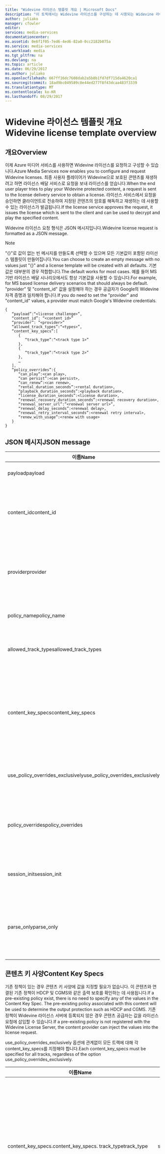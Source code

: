 ```yaml
---
title: "Widevine 라이선스 템플릿 개요 | Microsoft Docs"
description: "이 토픽에서는 Widevine 라이선스를 구성하는 데 사용되는 Widevine 라이선스 템플릿의 개요를 제공합니다."
author: juliako
manager: cfowler
editor: 
services: media-services
documentationcenter: 
ms.assetid: 0e6f1f05-7ed6-4ed6-82a0-0cc2182b075a
ms.service: media-services
ms.workload: media
ms.tgt_pltfrm: na
ms.devlang: na
ms.topic: article
ms.date: 06/29/2017
ms.author: juliako
ms.openlocfilehash: 667ff16dc7608dab2a5b8b1fd7df715da4620ca1
ms.sourcegitcommit: 18ad9bc049589c8e44ed277f8f43dcaa483f3339
ms.translationtype: MT
ms.contentlocale: ko-KR
ms.lasthandoff: 08/29/2017
---
```

# <a name="widevine-license-template-overview"></a><span data-ttu-id="1fcb0-103">Widevine 라이선스 템플릿 개요</span><span class="sxs-lookup"><span data-stu-id="1fcb0-103">Widevine license template overview</span></span>
## <a name="overview"></a><span data-ttu-id="1fcb0-104">개요</span><span class="sxs-lookup"><span data-stu-id="1fcb0-104">Overview</span></span>
<span data-ttu-id="1fcb0-105">이제 Azure 미디어 서비스를 사용하면 Widevine 라이선스를 요청하고 구성할 수 있습니다.</span><span class="sxs-lookup"><span data-stu-id="1fcb0-105">Azure Media Services now enables you to configure and request Widevine licenses.</span></span> <span data-ttu-id="1fcb0-106">최종 사용자 플레이어가 Widevine으로 보호된 콘텐츠를 재생하려고 하면 라이선스 배달 서비스로 요청을 보내 라이선스를 얻습니다.</span><span class="sxs-lookup"><span data-stu-id="1fcb0-106">When the end user player tries to play your Widevine protected content, a request is sent to the license delivery service to obtain a license.</span></span> <span data-ttu-id="1fcb0-107">라이선스 서비스에서 요청을 승인하면 클라이언트로 전송하여 지정된 콘텐츠의 암호를 해독하고 재생하는 데 사용할 수 있는 라이선스가 발급됩니다.</span><span class="sxs-lookup"><span data-stu-id="1fcb0-107">If the license service approves the request, it issues the license which is sent to the client and can be used to decrypt and play the specified content.</span></span>

<span data-ttu-id="1fcb0-108">Widevine 라이선스 요청 형식은 JSON 메시지입니다.</span><span class="sxs-lookup"><span data-stu-id="1fcb0-108">Widevine license request is formatted as a JSON message.</span></span>  

>[!NOTE]
> <span data-ttu-id="1fcb0-109">"{}"로 값이 없는 빈 메시지를 만들도록 선택할 수 있으며 모든 기본값이 포함된 라이선스 템플릿이 만들어집니다.</span><span class="sxs-lookup"><span data-stu-id="1fcb0-109">You can choose to create an empty message with no values just "{}" and a license template will be created with all defaults.</span></span> <span data-ttu-id="1fcb0-110">기본값은 대부분의 경우 적합합니다.</span><span class="sxs-lookup"><span data-stu-id="1fcb0-110">The default works for most cases.</span></span> <span data-ttu-id="1fcb0-111">예를 들어 MS 기반 라이선스 배달 시나리오에서도 항상 기본값을 사용할 수 있습니다.</span><span class="sxs-lookup"><span data-stu-id="1fcb0-111">For example, for MS based license delivery scenarios that should always be default.</span></span> <span data-ttu-id="1fcb0-112">"provider" 및 "content_id" 값을 설정해야 하는 경우 공급자가 Google의 Widevine 자격 증명과 일치해야 합니다.</span><span class="sxs-lookup"><span data-stu-id="1fcb0-112">If you do need to set the "provider" and "content_id" values, a provider must match Google's Widevine credentials.</span></span>

    {  
       “payload”:“<license challenge>”,
       “content_id”: “<content id>” 
       “provider”: ”<provider>”
       “allowed_track_types”:“<types>”,
       “content_key_specs”:[  
          {  
             “track_type”:“<track type 1>”
          },
          {  
             “track_type”:“<track type 2>”
          },
          …
       ],
       “policy_overrides”:{  
          “can_play”:<can play>,
          “can persist”:<can persist>,
          “can_renew”:<can renew>,
          “rental_duration_seconds”:<rental duration>,
          “playback_duration_seconds”:<playback duration>,
          “license_duration_seconds”:<license duration>,
          “renewal_recovery_duration_seconds”:<renewal recovery duration>,
          “renewal_server_url”:”<renewal server url>”,
          “renewal_delay_seconds”:<renewal delay>,
          “renewal_retry_interval_seconds”:<renewal retry interval>,
          “renew_with_usage”:<renew with usage>
       }
    }

## <a name="json-message"></a><span data-ttu-id="1fcb0-113">JSON 메시지</span><span class="sxs-lookup"><span data-stu-id="1fcb0-113">JSON message</span></span>
| <span data-ttu-id="1fcb0-114">이름</span><span class="sxs-lookup"><span data-stu-id="1fcb0-114">Name</span></span> | <span data-ttu-id="1fcb0-115">값</span><span class="sxs-lookup"><span data-stu-id="1fcb0-115">Value</span></span> | <span data-ttu-id="1fcb0-116">설명</span><span class="sxs-lookup"><span data-stu-id="1fcb0-116">Description</span></span> |
| --- | --- | --- |
| <span data-ttu-id="1fcb0-117">payload</span><span class="sxs-lookup"><span data-stu-id="1fcb0-117">payload</span></span> |<span data-ttu-id="1fcb0-118">Base64 인코딩된 문자열</span><span class="sxs-lookup"><span data-stu-id="1fcb0-118">Base64 encoded string</span></span> |<span data-ttu-id="1fcb0-119">클라이언트에서 보낸 라이선스 요청입니다.</span><span class="sxs-lookup"><span data-stu-id="1fcb0-119">The license request sent by a client.</span></span> |
| <span data-ttu-id="1fcb0-120">content_id</span><span class="sxs-lookup"><span data-stu-id="1fcb0-120">content_id</span></span> |<span data-ttu-id="1fcb0-121">Base64 인코딩된 문자열</span><span class="sxs-lookup"><span data-stu-id="1fcb0-121">Base64 encoded string</span></span> |<span data-ttu-id="1fcb0-122">각 content_key_specs.track_type에 대한 KeyId 및 콘텐츠 키를 파생시키는 데 사용되는 ID입니다.</span><span class="sxs-lookup"><span data-stu-id="1fcb0-122">Identifier used to derive KeyId(s) and Content Key(s) for each content_key_specs.track_type.</span></span> |
| <span data-ttu-id="1fcb0-123">provider</span><span class="sxs-lookup"><span data-stu-id="1fcb0-123">provider</span></span> |<span data-ttu-id="1fcb0-124">string</span><span class="sxs-lookup"><span data-stu-id="1fcb0-124">string</span></span> |<span data-ttu-id="1fcb0-125">콘텐츠 키 및 정책을 조회하는 데 사용합니다.</span><span class="sxs-lookup"><span data-stu-id="1fcb0-125">Used to look up content keys and policies.</span></span> <span data-ttu-id="1fcb0-126">MS 키 배달이 Widevine 라이선스 배달에 사용되는 경우 이 매개 변수는 무시됩니다.</span><span class="sxs-lookup"><span data-stu-id="1fcb0-126">If MS key delivery is used for Widevine license delivery, this parameter is ignored.</span></span> |
| <span data-ttu-id="1fcb0-127">policy_name</span><span class="sxs-lookup"><span data-stu-id="1fcb0-127">policy_name</span></span> |<span data-ttu-id="1fcb0-128">string</span><span class="sxs-lookup"><span data-stu-id="1fcb0-128">string</span></span> |<span data-ttu-id="1fcb0-129">이전에 등록된 정책의 이름입니다.</span><span class="sxs-lookup"><span data-stu-id="1fcb0-129">Name of a previously registered policy.</span></span> <span data-ttu-id="1fcb0-130">옵션</span><span class="sxs-lookup"><span data-stu-id="1fcb0-130">Optional</span></span> |
| <span data-ttu-id="1fcb0-131">allowed_track_types</span><span class="sxs-lookup"><span data-stu-id="1fcb0-131">allowed_track_types</span></span> |<span data-ttu-id="1fcb0-132">enum</span><span class="sxs-lookup"><span data-stu-id="1fcb0-132">enum</span></span> |<span data-ttu-id="1fcb0-133">SD_ONLY 또는 SD_HD.</span><span class="sxs-lookup"><span data-stu-id="1fcb0-133">SD_ONLY or SD_HD.</span></span> <span data-ttu-id="1fcb0-134">라이선스에 포함할 콘텐츠 키를 제어합니다.</span><span class="sxs-lookup"><span data-stu-id="1fcb0-134">Controls which content keys should be included in a license</span></span> |
| <span data-ttu-id="1fcb0-135">content_key_specs</span><span class="sxs-lookup"><span data-stu-id="1fcb0-135">content_key_specs</span></span> |<span data-ttu-id="1fcb0-136">JSON 구조 배열. 아래 **콘텐츠 키 사양** 참조</span><span class="sxs-lookup"><span data-stu-id="1fcb0-136">array of JSON structures, see **Content Key Specs** below</span></span> |<span data-ttu-id="1fcb0-137">반환할 콘텐츠 키에 대한 보다 세분화된 제어.</span><span class="sxs-lookup"><span data-stu-id="1fcb0-137">A finer grained control on what content keys to return.</span></span> <span data-ttu-id="1fcb0-138">자세한 내용은 아래 콘텐츠 키 사양을 참조하세요.</span><span class="sxs-lookup"><span data-stu-id="1fcb0-138">See Content Key Spec below for details.</span></span>  <span data-ttu-id="1fcb0-139">Allowed_track_types 및 content_key_specs 중 하나만 지정할 수 있습니다.</span><span class="sxs-lookup"><span data-stu-id="1fcb0-139">Only one of allowed_track_types and content_key_specs can be specified.</span></span> |
| <span data-ttu-id="1fcb0-140">use_policy_overrides_exclusively</span><span class="sxs-lookup"><span data-stu-id="1fcb0-140">use_policy_overrides_exclusively</span></span> |<span data-ttu-id="1fcb0-141">boolean.</span><span class="sxs-lookup"><span data-stu-id="1fcb0-141">boolean.</span></span> <span data-ttu-id="1fcb0-142">true 또는 false</span><span class="sxs-lookup"><span data-stu-id="1fcb0-142">true or false</span></span> |<span data-ttu-id="1fcb0-143">policy_overrides로 지정된 정책 특성을 사용하고 이전에 저장된 모든 정책은 생략합니다.</span><span class="sxs-lookup"><span data-stu-id="1fcb0-143">Use policy attributes specified by policy_overrides and omit all previously stored policy.</span></span> |
| <span data-ttu-id="1fcb0-144">policy_overrides</span><span class="sxs-lookup"><span data-stu-id="1fcb0-144">policy_overrides</span></span> |<span data-ttu-id="1fcb0-145">JSON 구조. 아래 **정책 재정의** 참조</span><span class="sxs-lookup"><span data-stu-id="1fcb0-145">JSON structure, see **Policy Overrides** below</span></span> |<span data-ttu-id="1fcb0-146">이 라이선스에 대한 정책 설정입니다.</span><span class="sxs-lookup"><span data-stu-id="1fcb0-146">Policy settings for this license.</span></span>  <span data-ttu-id="1fcb0-147">이 자산에 미리 정의된 정책이 있는 경우 이러한 지정된 값이 사용됩니다.</span><span class="sxs-lookup"><span data-stu-id="1fcb0-147">In the event this asset has a pre-defined policy, these specified values will be used.</span></span> |
| <span data-ttu-id="1fcb0-148">session_init</span><span class="sxs-lookup"><span data-stu-id="1fcb0-148">session_init</span></span> |<span data-ttu-id="1fcb0-149">JSON 구조. 아래 **세션 초기화** 참조</span><span class="sxs-lookup"><span data-stu-id="1fcb0-149">JSON structure, see **Session Initialization** below</span></span> |<span data-ttu-id="1fcb0-150">라이선스에 전달되는 선택적 데이터입니다.</span><span class="sxs-lookup"><span data-stu-id="1fcb0-150">Optional data passed to license.</span></span> |
| <span data-ttu-id="1fcb0-151">parse_only</span><span class="sxs-lookup"><span data-stu-id="1fcb0-151">parse_only</span></span> |<span data-ttu-id="1fcb0-152">boolean.</span><span class="sxs-lookup"><span data-stu-id="1fcb0-152">boolean.</span></span> <span data-ttu-id="1fcb0-153">true 또는 false</span><span class="sxs-lookup"><span data-stu-id="1fcb0-153">true or false</span></span> |<span data-ttu-id="1fcb0-154">라이선스 요청이 구문 분석되지만 라이선스는 발급되지 않습니다.</span><span class="sxs-lookup"><span data-stu-id="1fcb0-154">The license request is parsed but no license is issued.</span></span> <span data-ttu-id="1fcb0-155">그러나 라이선스 요청을 구성하는 값은 응답에 반환됩니다.</span><span class="sxs-lookup"><span data-stu-id="1fcb0-155">However, values form the license request are returned in the response.</span></span> |

## <a name="content-key-specs"></a><span data-ttu-id="1fcb0-156">콘텐츠 키 사양</span><span class="sxs-lookup"><span data-stu-id="1fcb0-156">Content Key Specs</span></span>
<span data-ttu-id="1fcb0-157">기존 정책이 있는 경우 콘텐츠 키 사양에 값을 지정할 필요가 없습니다.  이 콘텐츠와 연결된 기존 정책이 HDCP 및 CGMS와 같은 출력 보호를 확인하는 데 사용됩니다.</span><span class="sxs-lookup"><span data-stu-id="1fcb0-157">If a pre-existing policy exist, there is no need to specify any of the values in the Content Key Spec.  The pre-existing policy associated with this content will be used to determine the output protection such as HDCP and CGMS.</span></span>  <span data-ttu-id="1fcb0-158">기존 정책이 Widevine 라이선스 서버에 등록되지 않은 경우 콘텐츠 공급자는 값을 라이선스 요청에 삽입할 수 있습니다.</span><span class="sxs-lookup"><span data-stu-id="1fcb0-158">If a pre-existing policy is not registered with the Widevine License Server, the content provider can inject the values into the license request.</span></span>   

<span data-ttu-id="1fcb0-159">use_policy_overrides_exclusively 옵션에 관계없이 모든 트랙에 대해 각 content_key_specs를 지정해야 합니다.</span><span class="sxs-lookup"><span data-stu-id="1fcb0-159">Each content_key_specs must be specified for all tracks, regardless of the option use_policy_overrides_exclusively.</span></span> 

| <span data-ttu-id="1fcb0-160">이름</span><span class="sxs-lookup"><span data-stu-id="1fcb0-160">Name</span></span> | <span data-ttu-id="1fcb0-161">값</span><span class="sxs-lookup"><span data-stu-id="1fcb0-161">Value</span></span> | <span data-ttu-id="1fcb0-162">설명</span><span class="sxs-lookup"><span data-stu-id="1fcb0-162">Description</span></span> |
| --- | --- | --- |
| <span data-ttu-id="1fcb0-163">content_key_specs.</span><span class="sxs-lookup"><span data-stu-id="1fcb0-163">content_key_specs.</span></span> <span data-ttu-id="1fcb0-164">track_type</span><span class="sxs-lookup"><span data-stu-id="1fcb0-164">track_type</span></span> |<span data-ttu-id="1fcb0-165">string</span><span class="sxs-lookup"><span data-stu-id="1fcb0-165">string</span></span> |<span data-ttu-id="1fcb0-166">트랙 유형 이름입니다.</span><span class="sxs-lookup"><span data-stu-id="1fcb0-166">A track type name.</span></span> <span data-ttu-id="1fcb0-167">라이선스 요청에 Content_key_specs를 지정한 경우 모든 트랙 유형을 명시적으로 지정해야 합니다.</span><span class="sxs-lookup"><span data-stu-id="1fcb0-167">If content_key_specs is specified in the license request, make sure to specify all track types explicitly.</span></span> <span data-ttu-id="1fcb0-168">이렇게 하지 않으면 이전 10초 재생에 실패합니다.</span><span class="sxs-lookup"><span data-stu-id="1fcb0-168">Failure to do so will result in failure to playback past 10 seconds.</span></span> |
| <span data-ttu-id="1fcb0-169">content_key_specs</span><span class="sxs-lookup"><span data-stu-id="1fcb0-169">content_key_specs</span></span>  <br/> <span data-ttu-id="1fcb0-170">security_level</span><span class="sxs-lookup"><span data-stu-id="1fcb0-170">security_level</span></span> |<span data-ttu-id="1fcb0-171">uint32</span><span class="sxs-lookup"><span data-stu-id="1fcb0-171">uint32</span></span> |<span data-ttu-id="1fcb0-172">재생에 대한 클라이언트 견고성 요구 사항을 정의합니다.</span><span class="sxs-lookup"><span data-stu-id="1fcb0-172">Defines client robustness requirements for playback.</span></span> <br/> <span data-ttu-id="1fcb0-173">1 - 소프트웨어 기반 화이트 박스 암호화가 필요합니다.</span><span class="sxs-lookup"><span data-stu-id="1fcb0-173">1 - Software-based whitebox crypto is required.</span></span> <br/> <span data-ttu-id="1fcb0-174">2 - 소프트웨어 암호화 및 난독 처리된 디코더가 필요합니다.</span><span class="sxs-lookup"><span data-stu-id="1fcb0-174">2 - Software crypto and an obfuscated decoder is required.</span></span> <br/> <span data-ttu-id="1fcb0-175">3 - 하드웨어 기반의 신뢰할 수 있는 실행 환경에서 키 자료 및 암호화 작업을 수행해야 합니다.</span><span class="sxs-lookup"><span data-stu-id="1fcb0-175">3 - The key material and crypto operations must be performed within a hardware backed trusted execution environment.</span></span> <br/> <span data-ttu-id="1fcb0-176">4 - 하드웨어 기반의 신뢰할 수 있는 실행 환경에서 콘텐츠의 암호화 및 디코딩을 수행해야 합니다.</span><span class="sxs-lookup"><span data-stu-id="1fcb0-176">4 - The crypto and decoding of content must be performed within a hardware backed trusted execution environment.</span></span>  <br/> <span data-ttu-id="1fcb0-177">5 - 하드웨어 기반의 신뢰할 수 있는 실행 환경에서 미디어의 암호화, 디코딩 및 모든 처리(압축 및 압축 해제)를 수행해야 합니다.</span><span class="sxs-lookup"><span data-stu-id="1fcb0-177">5 - The crypto, decoding and all handling of the media (compressed and uncompressed) must be handled within a hardware backed trusted execution environment.</span></span> |
| <span data-ttu-id="1fcb0-178">content_key_specs</span><span class="sxs-lookup"><span data-stu-id="1fcb0-178">content_key_specs</span></span> <br/> <span data-ttu-id="1fcb0-179">required_output_protection.hdc</span><span class="sxs-lookup"><span data-stu-id="1fcb0-179">required_output_protection.hdc</span></span> |<span data-ttu-id="1fcb0-180">string - HDCP_NONE, HDCP_V1, HDCP_V2 중 하나</span><span class="sxs-lookup"><span data-stu-id="1fcb0-180">string - one of: HDCP_NONE, HDCP_V1, HDCP_V2</span></span> |<span data-ttu-id="1fcb0-181">HDCP가 필요한지 여부를 나타냅니다.</span><span class="sxs-lookup"><span data-stu-id="1fcb0-181">Indicates whether HDCP is require</span></span> |
| <span data-ttu-id="1fcb0-182">content_key_specs</span><span class="sxs-lookup"><span data-stu-id="1fcb0-182">content_key_specs</span></span> <br/><span data-ttu-id="1fcb0-183">key</span><span class="sxs-lookup"><span data-stu-id="1fcb0-183">key</span></span> |<span data-ttu-id="1fcb0-184">Base64 </span><span class="sxs-lookup"><span data-stu-id="1fcb0-184">Base64</span></span> <br/><span data-ttu-id="1fcb0-185">인코딩된 문자열</span><span class="sxs-lookup"><span data-stu-id="1fcb0-185">encoded string</span></span> |<span data-ttu-id="1fcb0-186">이 트랙에 사용할 콘텐츠 키입니다. 지정된 경우 track_type 또는 key_id가 필요합니다.</span><span class="sxs-lookup"><span data-stu-id="1fcb0-186">Content key to use for this track. If specified, the track_type or key_id is required.</span></span>  <span data-ttu-id="1fcb0-187">이 옵션을 사용하면 Widevine 라이선스 서버에서 키를 생성하거나 조회하도록 하지 않고, 콘텐츠 공급자가 이 트랙에 대한 콘텐츠 키를 삽입할 수 있습니다.</span><span class="sxs-lookup"><span data-stu-id="1fcb0-187">This option allows the content provider to inject the content key for this track instead of letting Widevine license server generate or lookup a key.</span></span> |
| <span data-ttu-id="1fcb0-188">content_key_specs.key_id</span><span class="sxs-lookup"><span data-stu-id="1fcb0-188">content_key_specs.key_id</span></span> |<span data-ttu-id="1fcb0-189">Base64 인코딩된 문자열 binary, 16바이트</span><span class="sxs-lookup"><span data-stu-id="1fcb0-189">Base64 encoded string  binary, 16 bytes</span></span> |<span data-ttu-id="1fcb0-190">키의 고유 식별자.</span><span class="sxs-lookup"><span data-stu-id="1fcb0-190">Unique identifier for the key.</span></span> |

## <a name="policy-overrides"></a><span data-ttu-id="1fcb0-191">정책 재정의</span><span class="sxs-lookup"><span data-stu-id="1fcb0-191">Policy Overrides</span></span>
| <span data-ttu-id="1fcb0-192">이름</span><span class="sxs-lookup"><span data-stu-id="1fcb0-192">Name</span></span> | <span data-ttu-id="1fcb0-193">값</span><span class="sxs-lookup"><span data-stu-id="1fcb0-193">Value</span></span> | <span data-ttu-id="1fcb0-194">설명</span><span class="sxs-lookup"><span data-stu-id="1fcb0-194">Description</span></span> |
| --- | --- | --- |
| <span data-ttu-id="1fcb0-195">policy_overrides.</span><span class="sxs-lookup"><span data-stu-id="1fcb0-195">policy_overrides.</span></span> <span data-ttu-id="1fcb0-196">can_play</span><span class="sxs-lookup"><span data-stu-id="1fcb0-196">can_play</span></span> |<span data-ttu-id="1fcb0-197">boolean.</span><span class="sxs-lookup"><span data-stu-id="1fcb0-197">boolean.</span></span> <span data-ttu-id="1fcb0-198">true 또는 false</span><span class="sxs-lookup"><span data-stu-id="1fcb0-198">true or false</span></span> |<span data-ttu-id="1fcb0-199">콘텐츠의 재생이 허용됨을 나타냅니다.</span><span class="sxs-lookup"><span data-stu-id="1fcb0-199">Indicates that playback of the content is allowed.</span></span> <span data-ttu-id="1fcb0-200">기본값은 false입니다.</span><span class="sxs-lookup"><span data-stu-id="1fcb0-200">Default is false.</span></span> |
| <span data-ttu-id="1fcb0-201">policy_overrides.</span><span class="sxs-lookup"><span data-stu-id="1fcb0-201">policy_overrides.</span></span> <span data-ttu-id="1fcb0-202">can_persist</span><span class="sxs-lookup"><span data-stu-id="1fcb0-202">can_persist</span></span> |<span data-ttu-id="1fcb0-203">boolean.</span><span class="sxs-lookup"><span data-stu-id="1fcb0-203">boolean.</span></span> <span data-ttu-id="1fcb0-204">true 또는 false</span><span class="sxs-lookup"><span data-stu-id="1fcb0-204">true or false</span></span> |<span data-ttu-id="1fcb0-205">라이선스를 오프라인 용도로 비휘발성 저장소에 유지할 수 있음을 나타냅니다.</span><span class="sxs-lookup"><span data-stu-id="1fcb0-205">Indicates that the license may be persisted to non-volatile storage for offline use.</span></span> <span data-ttu-id="1fcb0-206">기본값은 false입니다.</span><span class="sxs-lookup"><span data-stu-id="1fcb0-206">Default is false.</span></span> |
| <span data-ttu-id="1fcb0-207">policy_overrides.</span><span class="sxs-lookup"><span data-stu-id="1fcb0-207">policy_overrides.</span></span> <span data-ttu-id="1fcb0-208">can_renew</span><span class="sxs-lookup"><span data-stu-id="1fcb0-208">can_renew</span></span> |<span data-ttu-id="1fcb0-209">boolean. true 또는 false</span><span class="sxs-lookup"><span data-stu-id="1fcb0-209">boolean true or false</span></span> |<span data-ttu-id="1fcb0-210">이 라이선스의 갱신이 허용됨을 나타냅니다.</span><span class="sxs-lookup"><span data-stu-id="1fcb0-210">Indicates that renewal of this license is allowed.</span></span> <span data-ttu-id="1fcb0-211">true이면 라이선스의 기간을 하트비트로 확장할 수 있습니다.</span><span class="sxs-lookup"><span data-stu-id="1fcb0-211">If true, the duration of the license can be extended by heartbeat.</span></span> <span data-ttu-id="1fcb0-212">기본값은 false입니다.</span><span class="sxs-lookup"><span data-stu-id="1fcb0-212">Default is false.</span></span> |
| <span data-ttu-id="1fcb0-213">policy_overrides.</span><span class="sxs-lookup"><span data-stu-id="1fcb0-213">policy_overrides.</span></span> <span data-ttu-id="1fcb0-214">license_duration_seconds</span><span class="sxs-lookup"><span data-stu-id="1fcb0-214">license_duration_seconds</span></span> |<span data-ttu-id="1fcb0-215">int64</span><span class="sxs-lookup"><span data-stu-id="1fcb0-215">int64</span></span> |<span data-ttu-id="1fcb0-216">이 특정 라이선스에 대한 기간을 나타냅니다.</span><span class="sxs-lookup"><span data-stu-id="1fcb0-216">Indicates the time window for this specific license.</span></span> <span data-ttu-id="1fcb0-217">값 0은 기간에 제한이 없음을 나타냅니다.</span><span class="sxs-lookup"><span data-stu-id="1fcb0-217">A value of 0 indicates that there is no limit to the duration.</span></span> <span data-ttu-id="1fcb0-218">기본값은 0입니다.</span><span class="sxs-lookup"><span data-stu-id="1fcb0-218">Default is 0.</span></span> |
| <span data-ttu-id="1fcb0-219">policy_overrides.</span><span class="sxs-lookup"><span data-stu-id="1fcb0-219">policy_overrides.</span></span> <span data-ttu-id="1fcb0-220">rental_duration_seconds</span><span class="sxs-lookup"><span data-stu-id="1fcb0-220">rental_duration_seconds</span></span> |<span data-ttu-id="1fcb0-221">int64</span><span class="sxs-lookup"><span data-stu-id="1fcb0-221">int64</span></span> |<span data-ttu-id="1fcb0-222">재생이 허용되는 동안 기간을 나타냅니다.</span><span class="sxs-lookup"><span data-stu-id="1fcb0-222">Indicates the time window while playback is permitted.</span></span> <span data-ttu-id="1fcb0-223">값 0은 기간에 제한이 없음을 나타냅니다.</span><span class="sxs-lookup"><span data-stu-id="1fcb0-223">A value of 0 indicates that there is no limit to the duration.</span></span> <span data-ttu-id="1fcb0-224">기본값은 0입니다.</span><span class="sxs-lookup"><span data-stu-id="1fcb0-224">Default is 0.</span></span> |
| <span data-ttu-id="1fcb0-225">policy_overrides.</span><span class="sxs-lookup"><span data-stu-id="1fcb0-225">policy_overrides.</span></span> <span data-ttu-id="1fcb0-226">playback_duration_seconds</span><span class="sxs-lookup"><span data-stu-id="1fcb0-226">playback_duration_seconds</span></span> |<span data-ttu-id="1fcb0-227">int64</span><span class="sxs-lookup"><span data-stu-id="1fcb0-227">int64</span></span> |<span data-ttu-id="1fcb0-228">라이선스 기간 내에서 재생이 시작된 후 표시 기간입니다.</span><span class="sxs-lookup"><span data-stu-id="1fcb0-228">The viewing window of time once playback starts within the license duration.</span></span> <span data-ttu-id="1fcb0-229">값 0은 기간에 제한이 없음을 나타냅니다.</span><span class="sxs-lookup"><span data-stu-id="1fcb0-229">A value of 0 indicates that there is no limit to the duration.</span></span> <span data-ttu-id="1fcb0-230">기본값은 0입니다.</span><span class="sxs-lookup"><span data-stu-id="1fcb0-230">Default is 0.</span></span> |
| <span data-ttu-id="1fcb0-231">policy_overrides.</span><span class="sxs-lookup"><span data-stu-id="1fcb0-231">policy_overrides.</span></span> <span data-ttu-id="1fcb0-232">renewal_server_url</span><span class="sxs-lookup"><span data-stu-id="1fcb0-232">renewal_server_url</span></span> |<span data-ttu-id="1fcb0-233">string</span><span class="sxs-lookup"><span data-stu-id="1fcb0-233">string</span></span> |<span data-ttu-id="1fcb0-234">이 라이선스에 대한 모든 하트비트(갱신) 요청은 지정된 URL로 전달됩니다.</span><span class="sxs-lookup"><span data-stu-id="1fcb0-234">All heartbeat (renewal) requests for this license shall be directed to the specified URL.</span></span> <span data-ttu-id="1fcb0-235">이 필드는 can_renew가 true인 경우에만 사용할 수 있습니다.</span><span class="sxs-lookup"><span data-stu-id="1fcb0-235">This field is only used if can_renew is true.</span></span> |
| <span data-ttu-id="1fcb0-236">policy_overrides.</span><span class="sxs-lookup"><span data-stu-id="1fcb0-236">policy_overrides.</span></span> <span data-ttu-id="1fcb0-237">renewal_delay_seconds</span><span class="sxs-lookup"><span data-stu-id="1fcb0-237">renewal_delay_seconds</span></span> |<span data-ttu-id="1fcb0-238">int64</span><span class="sxs-lookup"><span data-stu-id="1fcb0-238">int64</span></span> |<span data-ttu-id="1fcb0-239">license_start_time 이후, 처음으로 갱신을 시도할 때까지 시간(초)입니다.</span><span class="sxs-lookup"><span data-stu-id="1fcb0-239">How many seconds after license_start_time, before renewal is first attempted.</span></span> <span data-ttu-id="1fcb0-240">이 필드는 can_renew가 true인 경우에만 사용할 수 있습니다.</span><span class="sxs-lookup"><span data-stu-id="1fcb0-240">This field is only used if can_renew is true.</span></span> <span data-ttu-id="1fcb0-241">기본값은 0입니다.</span><span class="sxs-lookup"><span data-stu-id="1fcb0-241">Default is 0</span></span> |
| <span data-ttu-id="1fcb0-242">policy_overrides.</span><span class="sxs-lookup"><span data-stu-id="1fcb0-242">policy_overrides.</span></span> <span data-ttu-id="1fcb0-243">renewal_retry_interval_seconds</span><span class="sxs-lookup"><span data-stu-id="1fcb0-243">renewal_retry_interval_seconds</span></span> |<span data-ttu-id="1fcb0-244">int64</span><span class="sxs-lookup"><span data-stu-id="1fcb0-244">int64</span></span> |<span data-ttu-id="1fcb0-245">실패 시 후속 라이선스 갱신 요청 간 지연 시간(초)을 지정합니다.</span><span class="sxs-lookup"><span data-stu-id="1fcb0-245">Specifies the delay in seconds between subsequent license renewal requests, in case of failure.</span></span> <span data-ttu-id="1fcb0-246">이 필드는 can_renew가 true인 경우에만 사용할 수 있습니다.</span><span class="sxs-lookup"><span data-stu-id="1fcb0-246">This field is only used if can_renew is true.</span></span> |
| <span data-ttu-id="1fcb0-247">policy_overrides.</span><span class="sxs-lookup"><span data-stu-id="1fcb0-247">policy_overrides.</span></span> <span data-ttu-id="1fcb0-248">renewal_recovery_duration_seconds</span><span class="sxs-lookup"><span data-stu-id="1fcb0-248">renewal_recovery_duration_seconds</span></span> |<span data-ttu-id="1fcb0-249">int64</span><span class="sxs-lookup"><span data-stu-id="1fcb0-249">int64</span></span> |<span data-ttu-id="1fcb0-250">갱신을 시도하는 동안 재생을 진행하도록 허용되었으나 라이선스 서버와 백 엔드 문제로 인해 재생이 실패한 기간입니다.</span><span class="sxs-lookup"><span data-stu-id="1fcb0-250">The window of time, in which playback is allowed to continue while renewal is attempted, yet unsuccessful due to backend problems with the license server.</span></span> <span data-ttu-id="1fcb0-251">값 0은 기간에 제한이 없음을 나타냅니다.</span><span class="sxs-lookup"><span data-stu-id="1fcb0-251">A value of 0 indicates that there is no limit to the duration.</span></span> <span data-ttu-id="1fcb0-252">이 필드는 can_renew가 true인 경우에만 사용할 수 있습니다.</span><span class="sxs-lookup"><span data-stu-id="1fcb0-252">This field is only used if can_renew is true.</span></span> |
| <span data-ttu-id="1fcb0-253">policy_overrides.</span><span class="sxs-lookup"><span data-stu-id="1fcb0-253">policy_overrides.</span></span> <span data-ttu-id="1fcb0-254">renew_with_usage</span><span class="sxs-lookup"><span data-stu-id="1fcb0-254">renew_with_usage</span></span> |<span data-ttu-id="1fcb0-255">boolean. true 또는 false</span><span class="sxs-lookup"><span data-stu-id="1fcb0-255">boolean true or false</span></span> |<span data-ttu-id="1fcb0-256">사용이 시작된 경우 갱신을 위해 라이선스가 전송되어야 함을 나타냅니다.</span><span class="sxs-lookup"><span data-stu-id="1fcb0-256">Indicates that the license shall be sent for renewal when usage is started.</span></span> <span data-ttu-id="1fcb0-257">이 필드는 can_renew가 true인 경우에만 사용할 수 있습니다.</span><span class="sxs-lookup"><span data-stu-id="1fcb0-257">This field is only used if can_renew is true.</span></span> |

## <a name="session-initialization"></a><span data-ttu-id="1fcb0-258">세션 초기화</span><span class="sxs-lookup"><span data-stu-id="1fcb0-258">Session Initialization</span></span>
| <span data-ttu-id="1fcb0-259">이름</span><span class="sxs-lookup"><span data-stu-id="1fcb0-259">Name</span></span> | <span data-ttu-id="1fcb0-260">값</span><span class="sxs-lookup"><span data-stu-id="1fcb0-260">Value</span></span> | <span data-ttu-id="1fcb0-261">설명</span><span class="sxs-lookup"><span data-stu-id="1fcb0-261">Description</span></span> |
| --- | --- | --- |
| <span data-ttu-id="1fcb0-262">provider_session_token</span><span class="sxs-lookup"><span data-stu-id="1fcb0-262">provider_session_token</span></span> |<span data-ttu-id="1fcb0-263">Base64 인코딩된 문자열</span><span class="sxs-lookup"><span data-stu-id="1fcb0-263">Base64 encoded string</span></span> |<span data-ttu-id="1fcb0-264">이 세션 토큰은 라이선스에 다시 전달되고 후속 갱신에 존재합니다.</span><span class="sxs-lookup"><span data-stu-id="1fcb0-264">This session token is passed back in the license and will exist in subsequent renewals.</span></span>  <span data-ttu-id="1fcb0-265">세션 토큰은 세션 이후에는 유지되지 않습니다.</span><span class="sxs-lookup"><span data-stu-id="1fcb0-265">The session token will not persist beyond sessions.</span></span> |
| <span data-ttu-id="1fcb0-266">provider_client_token</span><span class="sxs-lookup"><span data-stu-id="1fcb0-266">provider_client_token</span></span> |<span data-ttu-id="1fcb0-267">Base64 인코딩된 문자열</span><span class="sxs-lookup"><span data-stu-id="1fcb0-267">Base64 encoded string</span></span> |<span data-ttu-id="1fcb0-268">라이선스 응답으로 다시 보낼 클라이언트 토큰입니다.</span><span class="sxs-lookup"><span data-stu-id="1fcb0-268">Client token to send back in the license response.</span></span>  <span data-ttu-id="1fcb0-269">클라이언트 요청에 클라이언트 토큰이 포함된 경우 이 값은 무시됩니다.</span><span class="sxs-lookup"><span data-stu-id="1fcb0-269">If the license request contains a client token, this value is ignored.</span></span> <span data-ttu-id="1fcb0-270">클라이언트 토큰은 라이선스 세션 이후에 유지됩니다.</span><span class="sxs-lookup"><span data-stu-id="1fcb0-270">The client token will persist beyond license sessions.</span></span> |
| <span data-ttu-id="1fcb0-271">override_provider_client_token</span><span class="sxs-lookup"><span data-stu-id="1fcb0-271">override_provider_client_token</span></span> |<span data-ttu-id="1fcb0-272">boolean.</span><span class="sxs-lookup"><span data-stu-id="1fcb0-272">boolean.</span></span> <span data-ttu-id="1fcb0-273">true 또는 false</span><span class="sxs-lookup"><span data-stu-id="1fcb0-273">true or false</span></span> |<span data-ttu-id="1fcb0-274">false이고 라이선스 요청에 클라이언트 토큰이 포함된 경우 이 구조에 클라이언트 토큰이 지정된 경우에도 요청의 토큰을 사용합니다.</span><span class="sxs-lookup"><span data-stu-id="1fcb0-274">If false and the license request contains a client token, use the token from the request even if a client token was specified in this structure.</span></span>  <span data-ttu-id="1fcb0-275">true이면 항상 이 구조에 지정된 토큰을 사용합니다.</span><span class="sxs-lookup"><span data-stu-id="1fcb0-275">If true, always use the token specified in this structure.</span></span> |

## <a name="configure-your-widevine-licenses-using-net-types"></a><span data-ttu-id="1fcb0-276">.NET 형식을 사용하여 Widevine 라이선스 구성</span><span class="sxs-lookup"><span data-stu-id="1fcb0-276">Configure your Widevine licenses using .NET types</span></span>
<span data-ttu-id="1fcb0-277">미디어 서비스는 Widevine 라이선스를 구성할 수 있는 .NET API를 제공합니다.</span><span class="sxs-lookup"><span data-stu-id="1fcb0-277">Media Services provides .NET APIs that let you configure your Widevine licenses.</span></span> 

### <a name="classes-as-defined-in-the-media-services-net-sdk"></a><span data-ttu-id="1fcb0-278">미디어 서비스 .NET SDK에 정의된 클래스</span><span class="sxs-lookup"><span data-stu-id="1fcb0-278">Classes as defined in the Media Services .NET SDK</span></span>
<span data-ttu-id="1fcb0-279">이러한 형식에 대한 정의는 다음과 같습니다.</span><span class="sxs-lookup"><span data-stu-id="1fcb0-279">The following are the definitions of these types.</span></span>

    public class WidevineMessage
    {
        public WidevineMessage();

        [JsonProperty(NullValueHandling = NullValueHandling.Ignore)]
        public AllowedTrackTypes? allowed_track_types { get; set; }
        [JsonProperty(NullValueHandling = NullValueHandling.Ignore)]
        public ContentKeySpecs[] content_key_specs { get; set; }
        [JsonProperty(NullValueHandling = NullValueHandling.Ignore)]
        public object policy_overrides { get; set; }
    }

    [JsonConverter(typeof(StringEnumConverter))]
    public enum AllowedTrackTypes
    {
        SD_ONLY = 0,
        SD_HD = 1
    }
    public class ContentKeySpecs
    {
        public ContentKeySpecs();

        [JsonProperty(NullValueHandling = NullValueHandling.Ignore)]
        public string key_id { get; set; }
        [JsonProperty(NullValueHandling = NullValueHandling.Ignore)]
        public RequiredOutputProtection required_output_protection { get; set; }
        [JsonProperty(NullValueHandling = NullValueHandling.Ignore)]
        public int? security_level { get; set; }
        [JsonProperty(NullValueHandling = NullValueHandling.Ignore)]
        public string track_type { get; set; }
    }

    public class RequiredOutputProtection
    {
        public RequiredOutputProtection();

        public Hdcp hdcp { get; set; }
    }

    [JsonConverter(typeof(StringEnumConverter))]
    public enum Hdcp
    {
        HDCP_NONE = 0,
        HDCP_V1 = 1,
        HDCP_V2 = 2
    }

### <a name="example"></a><span data-ttu-id="1fcb0-280">예</span><span class="sxs-lookup"><span data-stu-id="1fcb0-280">Example</span></span>
<span data-ttu-id="1fcb0-281">다음 예제는 .NET API를 사용하여 간단한 Widevine 라이선스를 구성하는 방법을 보여줍니다.</span><span class="sxs-lookup"><span data-stu-id="1fcb0-281">The following example shows how to use .NET APIs to configure  a simple Widevine license.</span></span>

    private static string ConfigureWidevineLicenseTemplate()
    {
        var template = new WidevineMessage
        {
            allowed_track_types = AllowedTrackTypes.SD_HD,
            content_key_specs = new[]
            {
                new ContentKeySpecs
                {
                    required_output_protection = new RequiredOutputProtection { hdcp = Hdcp.HDCP_NONE},
                    security_level = 1,
                    track_type = "SD"
                }
            },
            policy_overrides = new
            {
                can_play = true,
                can_persist = true,
                can_renew = false
            }
        };

        string configuration = JsonConvert.SerializeObject(template);
        return configuration;
    }


## <a name="media-services-learning-paths"></a><span data-ttu-id="1fcb0-282">미디어 서비스 학습 경로</span><span class="sxs-lookup"><span data-stu-id="1fcb0-282">Media Services learning paths</span></span>
[!INCLUDE [media-services-learning-paths-include](../../includes/media-services-learning-paths-include.md)]

## <a name="provide-feedback"></a><span data-ttu-id="1fcb0-283">피드백 제공</span><span class="sxs-lookup"><span data-stu-id="1fcb0-283">Provide feedback</span></span>
[!INCLUDE [media-services-user-voice-include](../../includes/media-services-user-voice-include.md)]

## <a name="see-also"></a><span data-ttu-id="1fcb0-284">참고 항목</span><span class="sxs-lookup"><span data-stu-id="1fcb0-284">See also</span></span>
[<span data-ttu-id="1fcb0-285">PlayReady 및/또는 Widevine 동적 일반 암호화 사용</span><span class="sxs-lookup"><span data-stu-id="1fcb0-285">Using PlayReady and/or Widevine Dynamic Common Encryption</span></span>](media-services-protect-with-drm.md)

